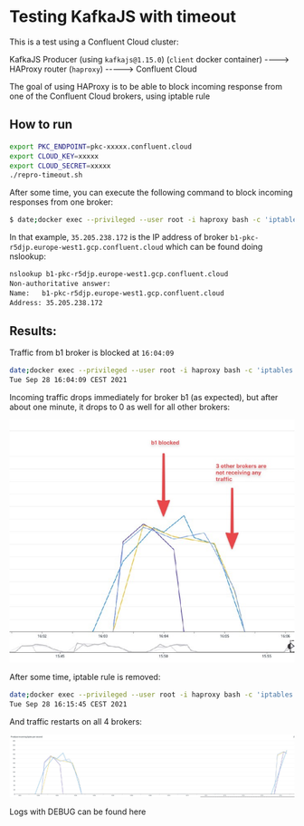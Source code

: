 # Testing KafkaJS with timeout

This is a test using a Confluent Cloud cluster:


KafkaJS Producer (using `kafkajs@1.15.0`) (`client` docker container) ----> HAProxy router (`haproxy`)   -----> Confluent Cloud

The goal of using HAProxy is to be able to block incoming response from one of the Confluent Cloud brokers, using iptable rule

## How to run

```bash
export PKC_ENDPOINT=pkc-xxxxx.confluent.cloud
export CLOUD_KEY=xxxxx
export CLOUD_SECRET=xxxxx
./repro-timeout.sh
```

After some time, you can execute the following command to block incoming responses from one broker:


```bash
$ date;docker exec --privileged --user root -i haproxy bash -c 'iptables -A INPUT -p tcp -s 35.205.238.172 -j DROP'
```

In that example, `35.205.238.172` is the IP address of broker `b1-pkc-r5djp.europe-west1.gcp.confluent.cloud` which can be found doing nslookup:

```bash
nslookup b1-pkc-r5djp.europe-west1.gcp.confluent.cloud                                          
Non-authoritative answer:
Name:   b1-pkc-r5djp.europe-west1.gcp.confluent.cloud
Address: 35.205.238.172
```

## Results:

Traffic from b1 broker is blocked at `16:04:09`

```bash
date;docker exec --privileged --user root -i haproxy bash -c 'iptables -A INPUT -p tcp -s 35.205.238.172 -j DROP' 
Tue Sep 28 16:04:09 CEST 2021
```

Incoming traffic drops immediately for broker b1 (as expected), but after about one minute, it drops to 0 as well for all other brokers:

![1](1.jpg)

After some time, iptable rule is removed:

```bash
date;docker exec --privileged --user root -i haproxy bash -c 'iptables -D INPUT -p tcp -s 35.205.238.172 -j DROP'
Tue Sep 28 16:15:45 CEST 2021
```

And traffic restarts on all 4 brokers:

![2](2.jpg)


Logs with DEBUG can be found here